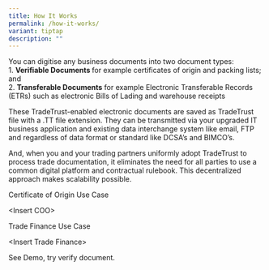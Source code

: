 ```yaml
---
title: How It Works
permalink: /how-it-works/
variant: tiptap
description: ""
---
```

<p>You can digitise any business documents into two document types:
<br>1. <strong>Verifiable Documents&nbsp;</strong>for example certificates
of origin and packing lists; and
<br>2. <strong>Transferable Documents</strong>&nbsp;for example Electronic
Transferable Records (ETRs) such as electronic Bills of Lading and warehouse
receipts</p>
<p>These TradeTrust-enabled electronic documents are saved as TradeTrust
file with a .TT file extension. They can be transmitted via your upgraded
IT business application and existing data interchange system like email,
FTP and regardless of data format or standard like DCSA’s and BIMCO’s.</p>
<p>And, when you and your trading partners uniformly adopt TradeTrust to
process trade documentation, it eliminates the need for all parties to
use a common digital platform and contractual rulebook. This decentralized
approach makes scalability possible.</p>
<p></p>
<p>Certificate of Origin Use Case</p>
<p>&lt;Insert COO&gt;</p>
<p></p>
<p>Trade Finance Use Case</p>
<p>&lt;Insert Trade Finance&gt;</p>
<p></p>
<p></p>
<p></p>
<p></p>
<p>See Demo, try verify document.</p>
<p></p>